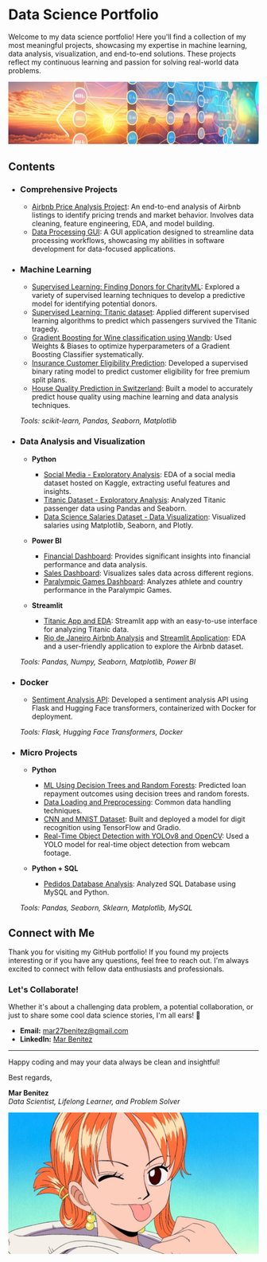 # Data Science Portfolio

Welcome to my data science portfolio! Here you'll find a collection of my most meaningful projects, showcasing my expertise in machine learning, data analysis, visualization, and end-to-end solutions. These projects reflect my continuous learning and passion for solving real-world data problems.

![banner](https://github.com/MarBenitez/data-science-portfolio/blob/main/1714068207697.jpg)

## Contents

- ### Comprehensive Projects
  - [Airbnb Price Analysis Project](https://github.com/MarBenitez/airbnb-project): An end-to-end analysis of Airbnb listings to identify pricing trends and market behavior. Involves data cleaning, feature engineering, EDA, and model building.
  - [Data Processing GUI](https://github.com/MarBenitez/data-processing-gui): A GUI application designed to streamline data processing workflows, showcasing my abilities in software development for data-focused applications.

- ### Machine Learning
  - [Supervised Learning: Finding Donors for CharityML](https://github.com/MarBenitez/data-science-portfolio/blob/main/finding_donors/charityML.ipynb): Explored a variety of supervised learning techniques to develop a predictive model for identifying potential donors.
  - [Supervised Learning: Titanic dataset](https://github.com/MarBenitez/data-science-portfolio/blob/main/titanic/titanic_FE_ML.ipynb): Applied different supervised learning algorithms to predict which passengers survived the Titanic tragedy.
  - [Gradient Boosting for Wine classification using Wandb](https://github.com/MarBenitez/gradient-boosting-class-wine-wandb): Used Weights & Biases to optimize hyperparameters of a Gradient Boosting Classifier systematically.
  - [Insurance Customer Eligibility Prediction](https://github.com/MarBenitez/insurance-machine-learning): Developed a supervised binary rating model to predict customer eligibility for free premium split plans.
  - [House Quality Prediction in Switzerland](https://github.com/MarBenitez/quality-houses-class-ml/tree/main): Built a model to accurately predict house quality using machine learning and data analysis techniques.

  _Tools: scikit-learn, Pandas, Seaborn, Matplotlib_

- ### Data Analysis and Visualization
  - __Python__
    - [Social Media - Exploratory Analysis](https://github.com/MarBenitez/data-science-portfolio/blob/main/socialmedia%20EDA/socialmedia_EDA.ipynb): EDA of a social media dataset hosted on Kaggle, extracting useful features and insights.
    - [Titanic Dataset - Exploratory Analysis](https://github.com/MarBenitez/data-science-portfolio/blob/main/titanic/titanic_EDA.ipynb): Analyzed Titanic passenger data using Pandas and Seaborn.
    - [Data Science Salaries Dataset - Data Visualization](https://github.com/MarBenitez/visualization-practice/tree/main): Visualized salaries using Matplotlib, Seaborn, and Plotly.
  
  - __Power BI__
    - [Financial Dashboard](https://github.com/MarBenitez/financial-report1-powerbi): Provides significant insights into financial performance and data analysis.
    - [Sales Dashboard](https://github.com/MarBenitez/sales-dashboard-powerbi): Visualizes sales data across different regions.
    - [Paralympic Games Dashboard](https://github.com/MarBenitez/paralympic-games-analysis): Analyzes athlete and country performance in the Paralympic Games.

  - __Streamlit__
    - [Titanic App and EDA](https://github.com/MarBenitez/thorough-analysis-titanic): Streamlit app with an easy-to-use interface for analyzing Titanic data.
    - [Rio de Janeiro Airbnb Analysis](https://github.com/MarBenitez/airbnb-rio-analysis-nb) and [Streamlit Application](https://github.com/MarBenitez/airbnb-rio-streamlit-app): EDA and a user-friendly application to explore the Airbnb dataset.

  _Tools: Pandas, Numpy, Seaborn, Matplotlib, Power BI_

- ### Docker
  - [Sentiment Analysis API](https://github.com/MarBenitez/sentiment-analysis-docker): Developed a sentiment analysis API using Flask and Hugging Face transformers, containerized with Docker for deployment.
  
  _Tools: Flask, Hugging Face Transformers, Docker_

- ### Micro Projects
  - __Python__
    - [ML Using Decision Trees and Random Forests](https://github.com/MarBenitez/data-science-portfolio/blob/main/micro%20projects/lending%20loan%20ML/loan_ML_DC_RF.ipynb): Predicted loan repayment outcomes using decision trees and random forests.
    - [Data Loading and Preprocessing](https://github.com/MarBenitez/load-preprocessing): Common data handling techniques.
    - [CNN and MNIST Dataset](https://github.com/MarBenitez/ocr-mnist-tensorflow/blob/main/): Built and deployed a model for digit recognition using TensorFlow and Gradio.
    - [Real-Time Object Detection with YOLOv8 and OpenCV](https://github.com/MarBenitez/yolo-red-knife-detection/tree/main): Used a YOLO model for real-time object detection from webcam footage.

  - __Python + SQL__
    - [Pedidos Database Analysis](https://github.com/MarBenitez/Analisis-DB-Pedidos-SQL-Python): Analyzed SQL Database using MySQL and Python.

  _Tools: Pandas, Seaborn, Sklearn, Matplotlib, MySQL_

## Connect with Me

Thank you for visiting my GitHub portfolio! If you found my projects interesting or if you have any questions, feel free to reach out. I'm always excited to connect with fellow data enthusiasts and professionals.

### Let's Collaborate!

Whether it's about a challenging data problem, a potential collaboration, or just to share some cool data science stories, I'm all ears! 🚀

- **Email:** [mar27benitez@gmail.com](mailto:mar27benitez@gmail.com)
- **LinkedIn:** [Mar Benitez](https://www.linkedin.com/in/mar-benitez-506910192/)

---

Happy coding and may your data always be clean and insightful!

Best regards,

**Mar Benitez**  
_Data Scientist, Lifelong Learner, and Problem Solver_

![bye](https://github.com/MarBenitez/data-science-portfolio/blob/main/1200x675.jpg)
